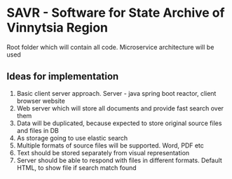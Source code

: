 # SAVR - Software for State Archive of Vinnytsia Region
Root folder which will contain all code. Microservice architecture will be used

## Ideas for implementation

1. Basic client server approach. Server - java spring boot reactor, client browser website 
2. Web server which will store all documents and provide fast search over them
3. Data will be duplicated, because expected to store original source files and files in DB
4. As storage going to use elastic search
5. Multiple formats of source files will be supported. Word, PDF etc
6. Text should be stored separately from visual representation
7. Server should be able to respond with files in different formats. Default HTML, to show file if search match found
